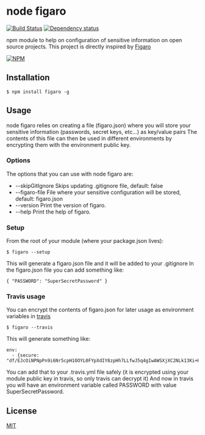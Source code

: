 # node figaro
[![Build Status](https://secure.travis-ci.org/cmanzana/node-figaro.png)](https://travis-ci.org/cmanzana/node-figaro)
[![Dependency status](https://gemnasium.com/cmanzana/node-figaro.png)](https://gemnasium.com/cmanzana/node-figaro)

npm module to help on configuration of sensitive information on open source projects.
This project is directly inspired by [Figaro](https://github.com/laserlemon/figaro)

[![NPM](https://nodei.co/npm/figaro.png?downloads=true&stars=true)](https://npmjs.org/package/figaro)

## Installation

    $ npm install figaro -g

## Usage

node figaro relies on creating a file (figaro.json) where you will store your sensitive information (passwords, secret keys, etc...) as key/value pairs
The contents of this file can then be used in different environments by encrypting them with the environment public key.

### Options

The options that you can use with node figaro are:

* --skipGitIgnore    Skips updating .gitignore file, default: false
* --figaro-file      File where your sensitive configuration will be stored, default: figaro.json
* --version          Print the version of figaro.
* --help             Print the help of figaro.

### Setup

From the root of your module (where your package.json lives):

    $ figaro --setup

This will generate a figaro.json file and it will be added to your .gitignore
In the figaro.json file you can add something like:

    { "PASSWORD": "SuperSecretPassword" }

### Travis usage

You can encrypt the contents of figaro.json for later usage as environment variables in [travis](http://travis-ci.org)

    $ figaro --travis

This will generate something like:

    env:
      - {secure: "df/EJcOiNPNpPn9i6Nr5cpH1OOYL0FYpXdIY8zpHh7LLfwJ5q4gIwAWSXjXC2NLk13Ki+HsBgph84PX0Bd4/8FCvw6FH8lgkBkjxjG5/tgJ9j8K733CtoxuvVwSMEJsyFEHU1r9JeNx4nyriTu6JhWRnTAYVLQJjhXEncXG4Fsc="}

You can add that to your .travis.yml file safely (it is encrypted using your module public key in travis, so only travis can decrypt it)
And now in travis you will have an environment variable called PASSWORD with value SuperSecretPassword.



## License
[MIT](https://github.com/cmanzana/node-publish/blob/master/MIT-LICENSE)
